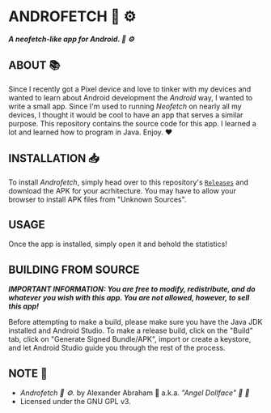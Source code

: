 # ANDROFETCH :robot: :gear:

***A neofetch-like app for Android. :robot: :gear:***

## ABOUT :books:

Since I recently got a Pixel device and love to tinker with my devices and wanted to learn about Android development the *Android* way, I wanted to write a small app.
Since I'm used to running *Neofetch* on nearly all my devices, I thought it would be cool to have an app that serves a similar purpose. This repository contains the source code for this app. 
I learned a lot and learned how to program in Java. Enjoy. :heart:

## INSTALLATION :inbox_tray:

To install *Androfetch*, simply head over to this repository's [`Releases`](https://github.com/angeldollface/androfetch/releases) and download the APK for your acrhitecture.
You may have to allow your browser to install APK files from "Unknown Sources".

## USAGE

Once the app is installed, simply open it and behold the statistics!

## BUILDING FROM SOURCE

***IMPORTANT INFORMATION: You are free to modify, redistribute, and do whatever you wish with this app. You are not allowed, however, to sell this app!***

Before attempting to make a build, please make sure you have the Java JDK installed and Android Studio. To make a release build, click on the "Build" tab, click on "Generate Signed Bundle/APK", import or create a keystore, and let Android Studio guide you through the rest of the process.

## NOTE :scroll:

- *Androfetch :robot: :gear:.* by Alexander Abraham :black_heart: a.k.a. *"Angel Dollface" :dolls: :ribbon:*
- Licensed under the GNU GPL v3.
